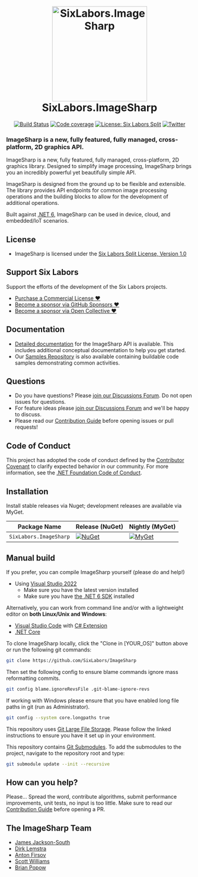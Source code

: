 <h1 align="center">

<img src="https://github.com/SixLabors/Branding/raw/main/icons/imagesharp/sixlabors.imagesharp.svg?sanitize=true" alt="SixLabors.ImageSharp" width="256"/>
<br/>
SixLabors.ImageSharp
</h1>

<div align="center">

[![Build Status](https://img.shields.io/github/workflow/actions/status/SixLabors/ImageSharp/build-and-test.yml?branch=main)](https://github.com/SixLabors/ImageSharp/actions)
[![Code coverage](https://codecov.io/gh/SixLabors/ImageSharp/branch/main/graph/badge.svg)](https://codecov.io/gh/SixLabors/ImageSharp)
[![License: Six Labors Split](https://img.shields.io/badge/license-Six%20Labors%20Split-%23e30183)](https://github.com/SixLabors/ImageSharp/blob/main/LICENSE)
[![Twitter](https://img.shields.io/twitter/url/http/shields.io.svg?style=flat&logo=twitter)](https://twitter.com/intent/tweet?hashtags=imagesharp,dotnet,oss&text=ImageSharp.+A+new+cross-platform+2D+graphics+API+in+C%23&url=https%3a%2f%2fgithub.com%2fSixLabors%2fImageSharp&via=sixlabors)

</div>

### **ImageSharp** is a new, fully featured, fully managed, cross-platform, 2D graphics API. 

ImageSharp is a new, fully featured, fully managed, cross-platform, 2D graphics library. 
Designed to simplify image processing, ImageSharp brings you an incredibly powerful yet beautifully simple API.

ImageSharp is designed from the ground up to be flexible and extensible. The library provides API endpoints for common image processing operations and the building blocks to allow for the development of additional operations.

Built against [.NET 6](https://docs.microsoft.com/en-us/dotnet/standard/net-standard), ImageSharp can be used in device, cloud, and embedded/IoT scenarios.


## License
  
- ImageSharp is licensed under the [Six Labors Split License, Version 1.0](https://github.com/SixLabors/ImageSharp/blob/main/LICENSE)  

## Support Six Labors

Support the efforts of the development of the Six Labors projects. 
 - [Purchase a Commercial License :heart:](https://sixlabors.com/pricing/)
 - [Become a sponsor via GitHub Sponsors :heart:]( https://github.com/sponsors/SixLabors)
 - [Become a sponsor via Open Collective :heart:](https://opencollective.com/sixlabors)

## Documentation

- [Detailed documentation](https://sixlabors.github.io/docs/) for the ImageSharp API is available. This includes additional conceptual documentation to help you get started.
- Our [Samples Repository](https://github.com/SixLabors/Samples/tree/main/ImageSharp) is also available containing buildable code samples demonstrating common activities.

## Questions

- Do you have questions? Please [join our Discussions Forum](https://github.com/SixLabors/ImageSharp/discussions/categories/q-a). Do not open issues for questions.
- For feature ideas please [join our Discussions Forum](https://github.com/SixLabors/ImageSharp/discussions/categories/ideas) and we'll be happy to discuss.  
- Please read our [Contribution Guide](https://github.com/SixLabors/ImageSharp/blob/main/.github/CONTRIBUTING.md) before opening issues or pull requests!

## Code of Conduct  
This project has adopted the code of conduct defined by the [Contributor Covenant](https://contributor-covenant.org/) to clarify expected behavior in our community.
For more information, see the [.NET Foundation Code of Conduct](https://dotnetfoundation.org/code-of-conduct).

## Installation 

Install stable releases via Nuget; development releases are available via MyGet.

| Package Name                   | Release (NuGet) | Nightly (MyGet) |
|--------------------------------|-----------------|-----------------|
| `SixLabors.ImageSharp`         | [![NuGet](https://img.shields.io/nuget/v/SixLabors.ImageSharp.svg)](https://www.nuget.org/packages/SixLabors.ImageSharp/) | [![MyGet](https://img.shields.io/myget/sixlabors/vpre/SixLabors.ImageSharp.svg)](https://www.myget.org/feed/sixlabors/package/nuget/SixLabors.ImageSharp) |

## Manual build

If you prefer, you can compile ImageSharp yourself (please do and help!)

- Using [Visual Studio 2022](https://visualstudio.microsoft.com/vs/)
  - Make sure you have the latest version installed
  - Make sure you have [the .NET 6 SDK](https://www.microsoft.com/net/core#windows) installed

Alternatively, you can work from command line and/or with a lightweight editor on **both Linux/Unix and Windows**:

- [Visual Studio Code](https://code.visualstudio.com/) with [C# Extension](https://marketplace.visualstudio.com/items?itemName=ms-vscode.csharp)
- [.NET Core](https://www.microsoft.com/net/core#linuxubuntu)

To clone ImageSharp locally, click the "Clone in [YOUR_OS]" button above or run the following git commands:

```bash
git clone https://github.com/SixLabors/ImageSharp
```

Then set the following config to ensure blame commands ignore mass reformatting commits.

```bash
git config blame.ignoreRevsFile .git-blame-ignore-revs
```

If working with Windows please ensure that you have enabled long file paths in git (run as Administrator).

```bash
git config --system core.longpaths true
```

This repository uses [Git Large File Storage](https://docs.github.com/en/github/managing-large-files/installing-git-large-file-storage). Please follow the linked instructions to ensure you have it set up in your environment.

This repository contains [Git Submodules](https://blog.github.com/2016-02-01-working-with-submodules/). To add the submodules to the project, navigate to the repository root and type:

``` bash
git submodule update --init --recursive
```

## How can you help?

Please... Spread the word, contribute algorithms, submit performance improvements, unit tests, no input is too little. Make sure to read our [Contribution Guide](https://github.com/SixLabors/ImageSharp/blob/main/.github/CONTRIBUTING.md) before opening a PR.

## The ImageSharp Team

- [James Jackson-South](https://github.com/jimbobsquarepants)
- [Dirk Lemstra](https://github.com/dlemstra)
- [Anton Firsov](https://github.com/antonfirsov)
- [Scott Williams](https://github.com/tocsoft)
- [Brian Popow](https://github.com/brianpopow)




